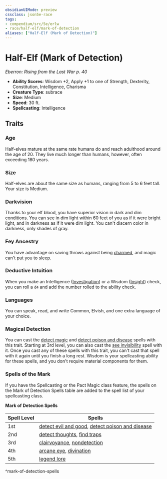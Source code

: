 ```yaml
---
obsidianUIMode: preview
cssclass: json5e-race
tags:
- compendium/src/5e/erlw
- race/half-elf/mark-of-detection
aliases: ["Half-Elf (Mark of Detection)"]
---
```


# Half-Elf (Mark of Detection)
*Eberron: Rising from the Last War p. 40*

- **Ability Scores**: Wisdom +2, Apply +1 to one of Strength, Dexterity, Constitution, Intelligence, Charisma
- **Creature Type**: subrace
- **Size**: Medium
- **Speed**: 30 ft.
- **Spellcasting**: Intelligence


## Traits

### Age

Half-elves mature at the same rate humans do and reach adulthood around the age of 20. They live much longer than humans, however, often exceeding 180 years.

### Size

Half-elves are about the same size as humans, ranging from 5 to 6 feet tall. Your size is Medium.

### Darkvision

Thanks to your elf blood, you have superior vision in dark and dim conditions. You can see in dim light within 60 feet of you as if it were bright light, and in darkness as if it were dim light. You can't discern color in darkness, only shades of gray.

### Fey Ancestry

You have advantage on saving throws against being [charmed](../../Rules%20&%20Options/5e%20Rules/conditions.md##charmed), and magic can't put you to sleep.

### Deductive Intuition

When you make an Intelligence ([Investigation](../../Rules%20&%20Options/5e%20Rules/skills.md##Investigation)) or a Wisdom ([Insight](../../Rules%20&%20Options/5e%20Rules/skills.md##Insight)) check, you can roll a `d4` and add the number rolled to the ability check.

### Languages

You can speak, read, and write Common, Elvish, and one extra language of your choice.

### Magical Detection

You can cast the [detect magic](../spells/detect-magic.md#) and [detect poison and disease](../spells/detect-poison-and-disease.md#) spells with this trait. Starting at 3rd level, you can also cast the [see invisibility](../spells/see-invisibility.md#) spell with it. Once you cast any of these spells with this trait, you can't cast that spell with it again until you finish a long rest. Wisdom is your spellcasting ability for these spells, and you don't require material components for them.

### Spells of the Mark

If you have the Spellcasting or the Pact Magic class feature, the spells on the Mark of Detection Spells table are added to the spell list of your spellcasting class.

**Mark of Detection Spells**

| Spell Level | Spells |
|-------------|--------|
| 1st | [detect evil and good](../spells/detect-evil-and-good.md#), [detect poison and disease](../spells/detect-poison-and-disease.md#.md#) |
| 2nd | [detect thoughts](../spells/detect-thoughts.md#), [find traps](../spells/find-traps.md#) |
| 3rd | [clairvoyance](../spells/clairvoyance.md#), [nondetection](../spells/nondetection.md#) |
| 4th | [arcane eye](../spells/arcane-eye.md#), [divination](../spells/divination.md#) |
| 5th | [legend lore](../spells/legend-lore.md#) |
^mark-of-detection-spells
